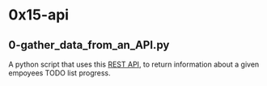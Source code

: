 # 0x15-api


## 0-gather_data_from_an_API.py

A python script that uses this [REST API](), to return information about a given empoyees TODO list progress.
